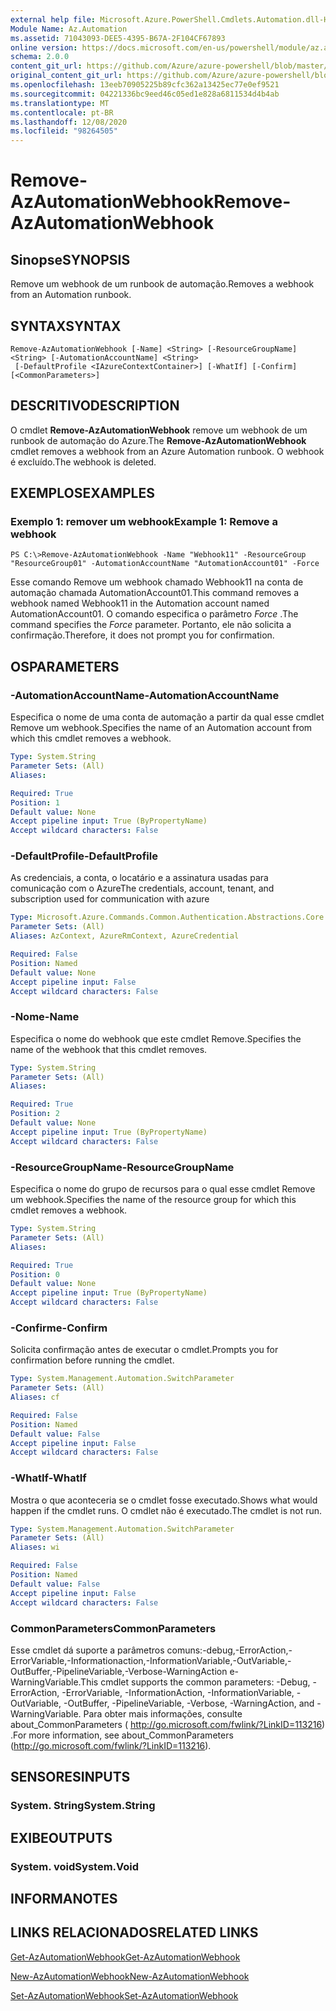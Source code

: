 ```yaml
---
external help file: Microsoft.Azure.PowerShell.Cmdlets.Automation.dll-Help.xml
Module Name: Az.Automation
ms.assetid: 71043093-DEE5-4395-B67A-2F104CF67893
online version: https://docs.microsoft.com/en-us/powershell/module/az.automation/remove-azautomationwebhook
schema: 2.0.0
content_git_url: https://github.com/Azure/azure-powershell/blob/master/src/Automation/Automation/help/Remove-AzAutomationWebhook.md
original_content_git_url: https://github.com/Azure/azure-powershell/blob/master/src/Automation/Automation/help/Remove-AzAutomationWebhook.md
ms.openlocfilehash: 13eeb70905225b89cfc362a13425ec77e0ef9521
ms.sourcegitcommit: 04221336bc9eed46c05ed1e828a6811534d4b4ab
ms.translationtype: MT
ms.contentlocale: pt-BR
ms.lasthandoff: 12/08/2020
ms.locfileid: "98264505"
---
```

# <span data-ttu-id="e34bb-101">Remove-AzAutomationWebhook</span><span class="sxs-lookup"><span data-stu-id="e34bb-101">Remove-AzAutomationWebhook</span></span>

## <span data-ttu-id="e34bb-102">Sinopse</span><span class="sxs-lookup"><span data-stu-id="e34bb-102">SYNOPSIS</span></span>
<span data-ttu-id="e34bb-103">Remove um webhook de um runbook de automação.</span><span class="sxs-lookup"><span data-stu-id="e34bb-103">Removes a webhook from an Automation runbook.</span></span>

## <span data-ttu-id="e34bb-104">SYNTAX</span><span class="sxs-lookup"><span data-stu-id="e34bb-104">SYNTAX</span></span>

```
Remove-AzAutomationWebhook [-Name] <String> [-ResourceGroupName] <String> [-AutomationAccountName] <String>
 [-DefaultProfile <IAzureContextContainer>] [-WhatIf] [-Confirm] [<CommonParameters>]
```

## <span data-ttu-id="e34bb-105">DESCRITIVO</span><span class="sxs-lookup"><span data-stu-id="e34bb-105">DESCRIPTION</span></span>
<span data-ttu-id="e34bb-106">O cmdlet **Remove-AzAutomationWebhook** remove um webhook de um runbook de automação do Azure.</span><span class="sxs-lookup"><span data-stu-id="e34bb-106">The **Remove-AzAutomationWebhook** cmdlet removes a webhook from an Azure Automation runbook.</span></span>
<span data-ttu-id="e34bb-107">O webhook é excluído.</span><span class="sxs-lookup"><span data-stu-id="e34bb-107">The webhook is deleted.</span></span>

## <span data-ttu-id="e34bb-108">EXEMPLOS</span><span class="sxs-lookup"><span data-stu-id="e34bb-108">EXAMPLES</span></span>

### <span data-ttu-id="e34bb-109">Exemplo 1: remover um webhook</span><span class="sxs-lookup"><span data-stu-id="e34bb-109">Example 1: Remove a webhook</span></span>
```
PS C:\>Remove-AzAutomationWebhook -Name "Webhook11" -ResourceGroup "ResourceGroup01" -AutomationAccountName "AutomationAccount01" -Force
```

<span data-ttu-id="e34bb-110">Esse comando Remove um webhook chamado Webhook11 na conta de automação chamada AutomationAccount01.</span><span class="sxs-lookup"><span data-stu-id="e34bb-110">This command removes a webhook named Webhook11 in the Automation account named AutomationAccount01.</span></span>
<span data-ttu-id="e34bb-111">O comando especifica o parâmetro *Force* .</span><span class="sxs-lookup"><span data-stu-id="e34bb-111">The command specifies the *Force* parameter.</span></span>
<span data-ttu-id="e34bb-112">Portanto, ele não solicita a confirmação.</span><span class="sxs-lookup"><span data-stu-id="e34bb-112">Therefore, it does not prompt you for confirmation.</span></span>

## <span data-ttu-id="e34bb-113">OS</span><span class="sxs-lookup"><span data-stu-id="e34bb-113">PARAMETERS</span></span>

### <span data-ttu-id="e34bb-114">-AutomationAccountName</span><span class="sxs-lookup"><span data-stu-id="e34bb-114">-AutomationAccountName</span></span>
<span data-ttu-id="e34bb-115">Especifica o nome de uma conta de automação a partir da qual esse cmdlet Remove um webhook.</span><span class="sxs-lookup"><span data-stu-id="e34bb-115">Specifies the name of an Automation account from which this cmdlet removes a webhook.</span></span>

```yaml
Type: System.String
Parameter Sets: (All)
Aliases:

Required: True
Position: 1
Default value: None
Accept pipeline input: True (ByPropertyName)
Accept wildcard characters: False
```

### <span data-ttu-id="e34bb-116">-DefaultProfile</span><span class="sxs-lookup"><span data-stu-id="e34bb-116">-DefaultProfile</span></span>
<span data-ttu-id="e34bb-117">As credenciais, a conta, o locatário e a assinatura usadas para comunicação com o Azure</span><span class="sxs-lookup"><span data-stu-id="e34bb-117">The credentials, account, tenant, and subscription used for communication with azure</span></span>

```yaml
Type: Microsoft.Azure.Commands.Common.Authentication.Abstractions.Core.IAzureContextContainer
Parameter Sets: (All)
Aliases: AzContext, AzureRmContext, AzureCredential

Required: False
Position: Named
Default value: None
Accept pipeline input: False
Accept wildcard characters: False
```

### <span data-ttu-id="e34bb-118">-Nome</span><span class="sxs-lookup"><span data-stu-id="e34bb-118">-Name</span></span>
<span data-ttu-id="e34bb-119">Especifica o nome do webhook que este cmdlet Remove.</span><span class="sxs-lookup"><span data-stu-id="e34bb-119">Specifies the name of the webhook that this cmdlet removes.</span></span>

```yaml
Type: System.String
Parameter Sets: (All)
Aliases:

Required: True
Position: 2
Default value: None
Accept pipeline input: True (ByPropertyName)
Accept wildcard characters: False
```

### <span data-ttu-id="e34bb-120">-ResourceGroupName</span><span class="sxs-lookup"><span data-stu-id="e34bb-120">-ResourceGroupName</span></span>
<span data-ttu-id="e34bb-121">Especifica o nome do grupo de recursos para o qual esse cmdlet Remove um webhook.</span><span class="sxs-lookup"><span data-stu-id="e34bb-121">Specifies the name of the resource group for which this cmdlet removes a webhook.</span></span>

```yaml
Type: System.String
Parameter Sets: (All)
Aliases:

Required: True
Position: 0
Default value: None
Accept pipeline input: True (ByPropertyName)
Accept wildcard characters: False
```

### <span data-ttu-id="e34bb-122">-Confirme</span><span class="sxs-lookup"><span data-stu-id="e34bb-122">-Confirm</span></span>
<span data-ttu-id="e34bb-123">Solicita confirmação antes de executar o cmdlet.</span><span class="sxs-lookup"><span data-stu-id="e34bb-123">Prompts you for confirmation before running the cmdlet.</span></span>

```yaml
Type: System.Management.Automation.SwitchParameter
Parameter Sets: (All)
Aliases: cf

Required: False
Position: Named
Default value: False
Accept pipeline input: False
Accept wildcard characters: False
```

### <span data-ttu-id="e34bb-124">-WhatIf</span><span class="sxs-lookup"><span data-stu-id="e34bb-124">-WhatIf</span></span>
<span data-ttu-id="e34bb-125">Mostra o que aconteceria se o cmdlet fosse executado.</span><span class="sxs-lookup"><span data-stu-id="e34bb-125">Shows what would happen if the cmdlet runs.</span></span>
<span data-ttu-id="e34bb-126">O cmdlet não é executado.</span><span class="sxs-lookup"><span data-stu-id="e34bb-126">The cmdlet is not run.</span></span>

```yaml
Type: System.Management.Automation.SwitchParameter
Parameter Sets: (All)
Aliases: wi

Required: False
Position: Named
Default value: False
Accept pipeline input: False
Accept wildcard characters: False
```

### <span data-ttu-id="e34bb-127">CommonParameters</span><span class="sxs-lookup"><span data-stu-id="e34bb-127">CommonParameters</span></span>
<span data-ttu-id="e34bb-128">Esse cmdlet dá suporte a parâmetros comuns:-debug,-ErrorAction,-ErrorVariable,-Informationaction,-InformationVariable,-OutVariable,-OutBuffer,-PipelineVariable,-Verbose-WarningAction e-WarningVariable.</span><span class="sxs-lookup"><span data-stu-id="e34bb-128">This cmdlet supports the common parameters: -Debug, -ErrorAction, -ErrorVariable, -InformationAction, -InformationVariable, -OutVariable, -OutBuffer, -PipelineVariable, -Verbose, -WarningAction, and -WarningVariable.</span></span> <span data-ttu-id="e34bb-129">Para obter mais informações, consulte about_CommonParameters ( http://go.microsoft.com/fwlink/?LinkID=113216) .</span><span class="sxs-lookup"><span data-stu-id="e34bb-129">For more information, see about_CommonParameters (http://go.microsoft.com/fwlink/?LinkID=113216).</span></span>

## <span data-ttu-id="e34bb-130">SENSORES</span><span class="sxs-lookup"><span data-stu-id="e34bb-130">INPUTS</span></span>

### <span data-ttu-id="e34bb-131">System. String</span><span class="sxs-lookup"><span data-stu-id="e34bb-131">System.String</span></span>

## <span data-ttu-id="e34bb-132">EXIBE</span><span class="sxs-lookup"><span data-stu-id="e34bb-132">OUTPUTS</span></span>

### <span data-ttu-id="e34bb-133">System. void</span><span class="sxs-lookup"><span data-stu-id="e34bb-133">System.Void</span></span>

## <span data-ttu-id="e34bb-134">INFORMA</span><span class="sxs-lookup"><span data-stu-id="e34bb-134">NOTES</span></span>

## <span data-ttu-id="e34bb-135">LINKS RELACIONADOS</span><span class="sxs-lookup"><span data-stu-id="e34bb-135">RELATED LINKS</span></span>

[<span data-ttu-id="e34bb-136">Get-AzAutomationWebhook</span><span class="sxs-lookup"><span data-stu-id="e34bb-136">Get-AzAutomationWebhook</span></span>](./Get-AzAutomationWebhook.md)

[<span data-ttu-id="e34bb-137">New-AzAutomationWebhook</span><span class="sxs-lookup"><span data-stu-id="e34bb-137">New-AzAutomationWebhook</span></span>](./New-AzAutomationWebhook.md)

[<span data-ttu-id="e34bb-138">Set-AzAutomationWebhook</span><span class="sxs-lookup"><span data-stu-id="e34bb-138">Set-AzAutomationWebhook</span></span>](./Set-AzAutomationWebhook.md)


